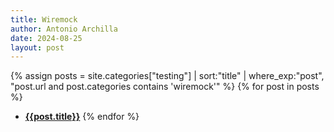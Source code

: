 ```yaml
---
title: Wiremock
author: Antonio Archilla
date: 2024-08-25
layout: post
---
```


{% assign posts = site.categories["testing"] | sort:"title" | where_exp:"post", "post.url and post.categories contains 'wiremock'" %}
{% for post in posts %}
- [**{{post.title}}**]({{post.url}})
{% endfor %}
  